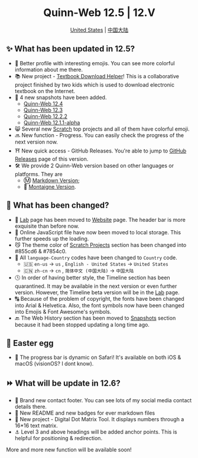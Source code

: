 <h1 align=center>Quinn-Web 12.5 | 12.Ⅴ</h1>
<p align=center><a href="12.5-us.md">United States</a> | <a href="12.5-cn.md">中国大陆</a></p>

## ✨ What has been updated in 12.5?

* 🤣 Better profile with interesting emojis. You can see more colorful information about me there.
* 📚 New project - [Textbook Download Helper](https://quinn0823.github.io/projects/tdh/)! This is a collaborative project finished by two kids which is used to download electronic textbook on the Internet.
* 📸 4 new snapshots have been added.
  * [Quinn-Web 12.4](https://quinn0823.github.io/snapshot-12.4/)
  * [Quinn-Web 12.3](https://quinn0823.github.io/snapshot-12.3/)
  * [Quinn-Web 12.2.2](https://quinn0823.github.io/snapshot-12.2.2/)
  * [Quinn-Web 12.1.1-alpha](https://quinn0823.github.io/snapshot-12.1.1-alpha/)
* 😸 Several new [Scratch](https://quinn0823.github.io/projects/) top projects and all of them have colorful emoji.
* 🔜 New function - Progress. You can easily check the progress of the next version now.
* ⛩️ New quick access - GitHub Releases. You're able to jump to [GitHub Releases](https://github.com/Quinn0823/quinn0823.github.io/releases/) page of this version.
* 🛠️ We provide 2 Quinn-Web version based on other languages or platforms. They are
  * Ⓜ️ [Markdown Version](https://quinn0823.github.io/markdown/);
  * 📝 [Montaigne Version](https://quinn0823.github.io/https://quinn0823.montaigne.io/).

## 🔧 What has been changed?

* 🧬 [Lab](https://quinn0823.github.io/lab.html) page has been moved to [Website](https://quinn0823.github.io/website.html) page. The header bar is more exquisite than before now.
* 🚀 Online JavaScript file have now been moved to local storage. This further speeds up the loading.
* 😼 The theme color of [Scratch Projects](https://quinn0823.github.io/projects/) section has been changed into #855cd6 & #7854c0.
* 💬 All `language-Country` codes have been changed to `Country` code.
  * 🇺🇸 `en-us` → `us` , `English - United States` → `United States`
  * 🇨🇳 `zh-cn` → `cn` , `简体中文 (中国大陆)` → `中国大陆`
* 🕓 In order of having better style, the Timeline section has been quarantined. It may be available in the next version or even further version. However, the Timeline beta version will be in the [Lab](https://quinn0823.github.io/lab.html) page.
* 🔠 Because of the problem of copyright, the fonts have been changed into Arial & Helvetica. Also, the font symbols now have been changed into Emojis & Font Awesome's symbols.
* 🔙 The Web History section has been moved to [Snapshots](https://quinn0823.github.io/website.html) section because it had been stopped updating a long time ago.

## 🥚 Easter egg

* 🐎 The progress bar is dynamic on Safari! It's available on both iOS & macOS (visionOS? I dont know).

## ⏩ What will be update in 12.6?

* 🪪 Brand new contact footer. You can see lots of my social media contact details there.
* 📑 New README and new badges for ever markdown files
* 🔢 New project - Digital Dot Matrix Tool. It displays numbers through a 16*16 text matrix.
* ⚓️ Level 3 and above headings will be added anchor points. This is helpful for positioning & redirection.

More and more new function will be available soon!
